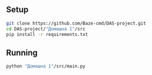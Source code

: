 ## Setup
```sh
git clone https://github.com/Baze-cmd/DAS-project.git
cd DAS-project/"Домашна 1"/src
pip install -r requirements.txt
```
## Running
```sh
python "Домашна 1"/src/main.py
```
